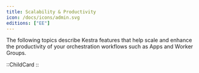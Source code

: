 ```yaml
---
title: Scalability & Productivity
icon: /docs/icons/admin.svg
editions: ["EE"]
---
```


The following topics describe Kestra features that help scale and enhance the productivity of your orchestration workflows such as Apps and Worker Groups.

::ChildCard
::